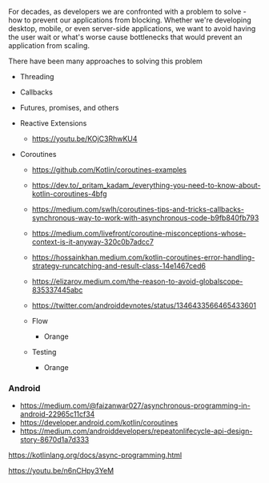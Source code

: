 For decades, as developers we are confronted with a problem to solve - how to prevent our applications from blocking. Whether we're developing desktop, mobile, or even server-side applications, we want to avoid having the user wait or what's worse cause bottlenecks that would prevent an application from scaling.

There have been many approaches to solving this problem

* Threading

* Callbacks

* Futures, promises, and others

* Reactive Extensions
  * https://youtu.be/KOjC3RhwKU4

* Coroutines
  * https://github.com/Kotlin/coroutines-examples
  * https://dev.to/_pritam_kadam_/everything-you-need-to-know-about-kotlin-coroutines-4bfg
  * https://medium.com/swlh/coroutines-tips-and-tricks-callbacks-synchronous-way-to-work-with-asynchronous-code-b9fb840fb793
  * https://medium.com/livefront/coroutine-misconceptions-whose-context-is-it-anyway-320c0b7adcc7
  * https://hossainkhan.medium.com/kotlin-coroutines-error-handling-strategy-runcatching-and-result-class-14e1467ced6
  * https://elizarov.medium.com/the-reason-to-avoid-globalscope-835337445abc
  * https://twitter.com/androiddevnotes/status/1346433566465433601
  
  * Flow
     * Orange
     
  * Testing
     * Orange


###  Android
  * https://medium.com/@faizanwar027/asynchronous-programming-in-android-22965c11cf34
  * https://developer.android.com/kotlin/coroutines
  * https://medium.com/androiddevelopers/repeatonlifecycle-api-design-story-8670d1a7d333

https://kotlinlang.org/docs/async-programming.html

https://youtu.be/n6nCHpy3YeM
